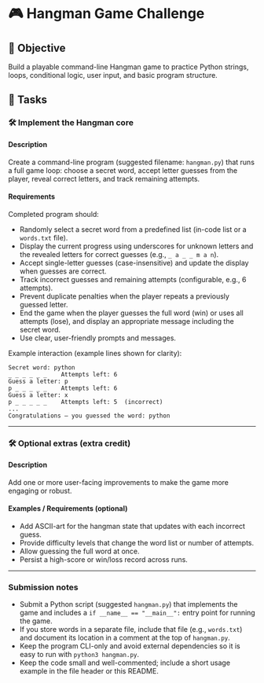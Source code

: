 
# 🎮 Hangman Game Challenge

## 🎯 Objective

Build a playable command-line Hangman game to practice Python strings, loops, conditional logic, user input, and basic program structure.

## 📝 Tasks

### 🛠️ Implement the Hangman core

#### Description
Create a command-line program (suggested filename: `hangman.py`) that runs a full game loop: choose a secret word, accept letter guesses from the player, reveal correct letters, and track remaining attempts.

#### Requirements
Completed program should:

- Randomly select a secret word from a predefined list (in-code list or a `words.txt` file).
- Display the current progress using underscores for unknown letters and the revealed letters for correct guesses (e.g., `_ a _ _ m a n`).
- Accept single-letter guesses (case-insensitive) and update the display when guesses are correct.
- Track incorrect guesses and remaining attempts (configurable, e.g., 6 attempts).
- Prevent duplicate penalties when the player repeats a previously guessed letter.
- End the game when the player guesses the full word (win) or uses all attempts (lose), and display an appropriate message including the secret word.
- Use clear, user-friendly prompts and messages.

Example interaction (example lines shown for clarity):
```text
Secret word: python
_ _ _ _ _ _    Attempts left: 6
Guess a letter: p
p _ _ _ _ _    Attempts left: 6
Guess a letter: x
p _ _ _ _ _    Attempts left: 5  (incorrect)
...
Congratulations — you guessed the word: python
```

---

### 🛠️ Optional extras (extra credit)

#### Description
Add one or more user-facing improvements to make the game more engaging or robust.

#### Examples / Requirements (optional)

- Add ASCII-art for the hangman state that updates with each incorrect guess.
- Provide difficulty levels that change the word list or number of attempts.
- Allow guessing the full word at once.
- Persist a high-score or win/loss record across runs.

---

### Submission notes

- Submit a Python script (suggested `hangman.py`) that implements the game and includes a `if __name__ == "__main__":` entry point for running the game.
- If you store words in a separate file, include that file (e.g., `words.txt`) and document its location in a comment at the top of `hangman.py`.
- Keep the program CLI-only and avoid external dependencies so it is easy to run with `python3 hangman.py`.
- Keep the code small and well-commented; include a short usage example in the file header or this README.

